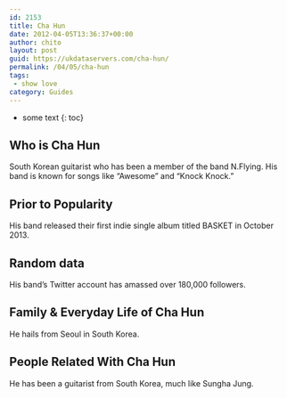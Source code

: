 ```yaml
---
id: 2153
title: Cha Hun
date: 2012-04-05T13:36:37+00:00
author: chito
layout: post
guid: https://ukdataservers.com/cha-hun/
permalink: /04/05/cha-hun
tags:
 - show love
category: Guides
---
```


* some text
{: toc}


## Who is  Cha Hun
                  
                  
                  
South Korean guitarist who has been a member of the band N.Flying. His band is known for songs like &#8220;Awesome&#8221; and &#8220;Knock Knock.&#8221;
                  
                
                
                
## Prior to Popularity 
                  
                  
                  
His band released their first indie single album titled BASKET in October 2013.
                  
                
                
                
## Random data 
                  
                  
                  
His band&#8217;s Twitter account has amassed over 180,000 followers.
                  
                
                
                
## Family & Everyday Life of Cha Hun
                  
                  
                  
He hails from Seoul in South Korea.
                  
                
                
                
## People Related With  Cha Hun
                  
                  
                  
He has been a guitarist from South Korea, much like Sungha Jung.
                  
                
              
            
          
          
          
    
    
  
